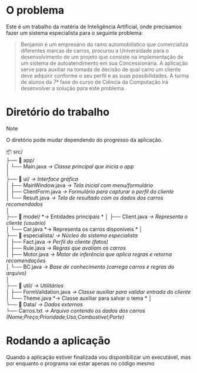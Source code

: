 # O problema
Este é um trabalho da matéria de Inteligência Artificial, onde precisamos fazer um sistema especialista para o seguinte problema:
> Benjamin é um empresário do ramo automobilístico que comercializa diferentes marcas de carros, procurou a Universidade para o desenvolvimento de um projeto que consiste na implementação de um sistema de autoatendimento em sua Concessionária. 
> A aplicação serve para auxiliar na tomada de decisão de qual carro um cliente deve adquirir conforme o seu perfil e as suas possibilidades.   A turma de alunos da 7ª fase do curso de Ciência da Computação irá desenvolver a solução para este problema.

# Diretório do trabalho
> [!NOTE]
> O diretório pode mudar dependendo do progresso da aplicação.

📦 src/  
├── 📁 app/  
│   └── Main.java                     *→ Classe principal que inicia o app*  
│  
├── 📁 ui/                            *→ Interface gráfica*  
│   ├── MainWindow.java               *→ Tela inicial com menu/formulário*  
│   ├── ClientForm.java               *→ Formulário para capturar o perfil do cliente*  
│   └── Result.java                   *→ Tela de resultado com os dados dos carros recomendados*  
│  
├── 📁 model/                         *→ Entidades principais  *
│   ├── Client.java                   *→ Representa o cliente (usuário)*  
│   └── Car.java                      *→ Representa os carros disponíveis  *
│  
├── 📁 especialista/                  *→ Núcleo do sistema especialista*  
│   ├── Fact.java                     *→ Perfil do cliente (fatos)*  
│   ├── Rule.java                     *→ Regras que avaliam os carros*  
│   ├── Motor.java                    *→ Motor de inferência que aplica regras e retorna recomendações*  
│   └── BC.java                       *→ Base de conhecimento (carrega carros e regras do arquivo)*  
│  
├── 📁 util/                          *→ Utilitários*  
│   ├── FormValidation.java            *→ Classe auxiliar para validar entrada do cliente*  
│   └── Theme.java                     *→ Classe auxiliar para salvar o tema  *
│  
└── 📁 Data/                          *→ Dados externos*  
    └── Carros.txt                   *→ Arquivo contendo os dados dos carros (Nome;Preço;Prioridade;Uso;Combustível;Porte)*  

# Rodando a aplicação
Quando a aplicação estiver finalizada vou disponibilizar um executável, mas por enquanto o programa vai estar apenas no código mesmo
